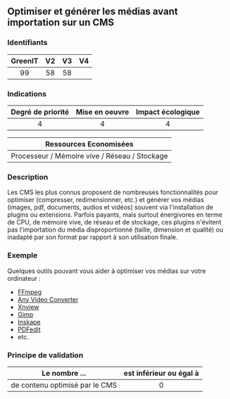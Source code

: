 ## Optimiser et générer les médias avant importation sur un CMS

### Identifiants

| GreenIT |  V2  |  V3  |  V4  |
|:-------:|:----:|:----:|:----:|
|   99   | 58  | 58  |      |

### Indications

| Degré de priorité |      Mise en oeuvre       |  Impact écologique    |
|:-------------------:|:-------------------------:|:---------------------:|
| 4 | 4 | 4 |

|Ressources Economisées                                      |
|:----------------------------------------------------------:|
|  Processeur / Mémoire vive / Réseau / Stockage  |

### Description

Les CMS les plus connus proposent de nombreuses fonctionnalités pour optimiser (compresser, redimensionner, etc.) et générer vos médias (images, pdf, documents, audios et vidéos) souvent via l'installation de plugins ou extensions. Parfois payants, mais surtout énergivores en terme de CPU, de mémoire vive, de réseau et de stockage, ces plugins n'évitent pas l'importation du média disproportionné (taille, dimension et qualité) ou inadapté par son format par rapport à son utilisation finale.

### Exemple

Quelques outils pouvant vous aider à optimiser vos médias sur votre ordinateur :
- [FFmpeg](https://www.ffmpeg.org/)
- [Any Video Converter](https://www.any-video-converter.com/products/video-converter-free/)
- [Xnview](https://www.xnview.com/fr/)
- [Gimp](https://www.gimp.org/)
- [Inskape](https://inkscape.org/fr/)
- [PDFedit](https://sourceforge.net/projects/pdfedit/)
- etc.

### Principe de validation

| Le nombre ...     | est inférieur ou égal à   |  
|-------------------|:-------------------------:|
| de contenu optimisé par le CMS   |  0 |
